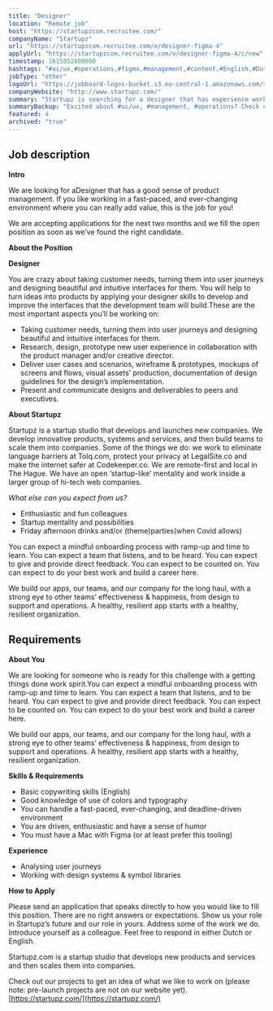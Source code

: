```yaml
---
title: "Designer"
location: "Remote job"
host: "https://startupzcom.recruitee.com/"
companyName: "Startupz"
url: "https://startupzcom.recruitee.com/o/designer-figma-4"
applyUrl: "https://startupzcom.recruitee.com/o/designer-figma-4/c/new"
timestamp: 1615852800000
hashtags: "#ui/ux,#operations,#figma,#management,#content,#English,#Dutch"
jobType: "other"
logoUrl: "https://jobboard-logos-bucket.s3.eu-central-1.amazonaws.com/startupz-com"
companyWebsite: "http://www.startupz.com/"
summary: "Startupz is searching for a designer that has experience working with design systems & symbol libraries."
summaryBackup: "Excited about #ui/ux, #management, #operations? Check out this job post!"
featured: 4
archived: "true"
---
```


## Job description

**Intro**

We are looking for aDesigner that has a good sense of product management. If you like working in a fast-paced, and ever-changing environment where you can really add value, this is the job for you!

We are accepting applications for the next two months and we fill the open position as soon as we’ve found the right candidate.

**About the Position**

**Designer**

You are crazy about taking customer needs, turning them into user journeys and designing beautiful and intuitive interfaces for them. You will help to turn ideas into products by applying your designer skills to develop and improve the interfaces that the development team will build.These are the most important aspects you’ll be working on:

*   Taking customer needs, turning them into user journeys and designing beautiful and intuitive interfaces for them.
*   Research, design, prototype new user experience in collaboration with the product manager and/or creative director.
*   Deliver user cases and scenarios, wireframe & prototypes, mockups of screens and flows, visual assets’ production, documentation of design guidelines for the design’s implementation.
*   Present and communicate designs and deliverables to peers and executives.

**About Startupz**

Startupz is a startup studio that develops and launches new companies. We develop innovative products, systems and services, and then build teams to scale them into companies. Some of the things we do: we work to eliminate language barriers at Tolq.com, protect your privacy at LegalSite.co and make the internet safer at Codekeeper.co. We are remote-first and local in The Hague. We have an open ‘startup-like’ mentality and work inside a larger group of hi-tech web companies. 

_What else can you expect from us?_

*   Enthusiastic and fun colleagues
*   Startup mentality and possibilities
*   Friday afternoon drinks and/or (theme)parties(when Covid allows)

You can expect a mindful onboarding process with ramp-up and time to learn. You can expect a team that listens, and to be heard. You can expect to give and provide direct feedback. You can expect to be counted on. You can expect to do your best work and build a career here.

We build our apps, our teams, and our company for the long haul, with a strong eye to other teams’ effectiveness & happiness, from design to support and operations. A healthy, resilient app starts with a healthy, resilient organization.

## Requirements

**About You**

We are looking for someone who is ready for this challenge with a getting things done work spirit.You can expect a mindful onboarding process with ramp-up and time to learn. You can expect a team that listens, and to be heard. You can expect to give and provide direct feedback. You can expect to be counted on. You can expect to do your best work and build a career here.

We build our apps, our teams, and our company for the long haul, with a strong eye to other teams’ effectiveness & happiness, from design to support and operations. A healthy, resilient app starts with a healthy, resilient organization.

**Skills & Requirements**

*   Basic copywriting skills (English)
*   Good knowledge of use of colors and typography
*   You can handle a fast-paced, ever-changing, and deadline-driven environment
*   You are driven, enthusiastic and have a sense of humor
*   You must have a Mac with Figma (or at least prefer this tooling)

**Experience**

*   Analysing user journeys
*   Working with design systems & symbol libraries


**How to Apply**

Please send an application that speaks directly to how you would like to fill this position. There are no right answers or expectations. Show us your role in Startupz’s future and our role in yours. Address some of the work we do. Introduce yourself as a colleague. Feel free to respond in either Dutch or English.

Startupz.com is a startup studio that develops new products and services and then scales them into companies.

Check out our projects to get an idea of what we like to work on (please note: pre-launch projects are not on our website yet). [https://startupz.com/](https://startupz.com/)
